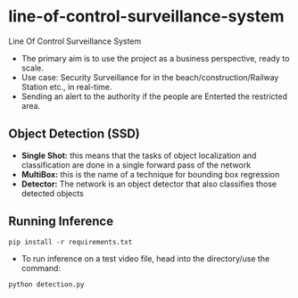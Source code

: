 # line-of-control-surveillance-system
Line Of Control Surveillance System

- The primary aim is to use the project as a business perspective, ready to scale.
- Use case: Security Surveillance for in the beach/construction/Railway Station etc., in real-time.
- Sending an alert to the authority if the people are Enterted the restricted area.

## Object Detection (SSD)

- **Single Shot:** this means that the tasks of object localization and classification are done in a single forward pass of the network
- **MultiBox:** this is the name of a technique for bounding box regression
- **Detector:** The network is an object detector that also classifies those detected objects

## Running Inference

````
pip install -r requirements.txt

````

- To run inference on a test video file, head into the directory/use the command:

````
python detection.py

````
